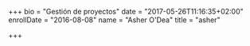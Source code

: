 +++
bio = "Gestión de proyectos"
date = "2017-05-26T11:16:35+02:00"
enrollDate = "2016-08-08"
name = "Asher O'Dea"
title = "asher"

+++

